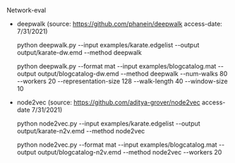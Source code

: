 Network-eval

- deepwalk (source: https://github.com/phanein/deepwalk access-date: 7/31/2021)

    python deepwalk.py --input examples/karate.edgelist --output output/karate-dw.emd --method deepwalk
  
    python deepwalk.py --format mat --input examples/blogcatalog.mat --output output/blogcatalog-dw.emd --method deepwalk --num-walks 80 --workers 20 --representation-size 128 --walk-length 40 --window-size 10

- node2vec (source: https://github.com/aditya-grover/node2vec access-date 7/31/2021)

    python node2vec.py --input examples/karate.edgelist --output output/karate-n2v.emd --method node2vec

    python node2vec.py --format mat --input examples/blogcatalog.mat --output output/blogcatalog-n2v.emd --method node2vec --workers 20


